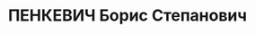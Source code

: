 ---
title: ПЕНКЕВИЧ Борис Степанович
description: 'Род. в 1883, б. Минская губ., г. Слуцк, белорус, обр.: высшее, б/п.
  Проживал: г. Новочеркасск.

  Арестован 04.07.1937. Обв. по ст.ст. 58-1"а"-8-9-11 УК РСФСР за участие в контрреволюционной
  организации. Приговор: ВК ВС СССР, 14.12.1937 – ВМН. Расстрелян 14.12.1937, в г.Ростове-на
  Дону, .

  Реабилитирован ВК ВС СССР 04.07.1957 за отсутствием состава преступления'
---